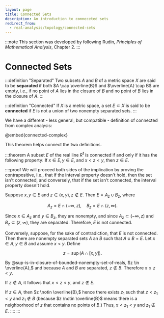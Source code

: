 ```yaml
---
layout: page
title: Connected Sets
description: An introduction to conneceted sets
redirect_from:
  - real-analysis/topology/connected-sets
---
```


:::note
This section was developed by following Rudin, *Principles of Mathematical Analysis*, Chapter 2.
:::

# Connected Sets

:::definition "Separated"
Two subsets $A$ and $B$ of a metric space $X$ are said to be **separated** if both $A \cap \overline{B}$ and $\overline{A} \cap B$ are empty, i.e., if no point of $A$ lies in the closure of $B$ and no point of $B$ lies in the closure of $A.$
:::

:::definition "Connected"
If $X$ is a metric space, a set $E \subset X$ is said to be **connected** if $E$ is not a union of two nonempty separated sets.
:::

We have a different - less general, but compatible - definition of connected from complex analysis:

@embed{connected-complex}

This theorem helps connect the two definitions.

:::theorem
A subset $E$ of the real line $R^1$ is connected if and only if it has the following property: If $x \in E, y \in E,$ and $x < z < y,$ then $z \in E.$

::::proof
We will proceed both sides of the implication by proving the contrapositive, i.e., that if the interval property doesn't hold, then the set isn't connected, and conversely, that if the set isn't connected, the interval property doesn't hold.

Suppose $x, y \in E$ and $z \in (x, y), z \notin E.$ Then $E = A_z \cup B_z,$ where

$$ A_z = E \cap (- \infty, z), \quad B_z = E \cap (z, \infty). $$

Since $x \in A_z$ and $y \in B_z,$ they are nonempty, and since $A_z \subset (- \infty, z)$ and $B_z \subset (z, \infty),$ they are separated. Therefore, $E$ is not connected.

Conversely, suppose, for the sake of contradiction, that $E$ is not connected. Then there are nonempty separated sets $A$ an $B$ such that $A \cup B = E.$ Let $x \in A, y \in B$ and assume $x < y.$ Define

$$ z = \sup{(A \cap [x, y])}. $$

By @sup-is-in-closure-of-bounded-nonempty-set-of-reals, $z \in \overline{A},$ and because $A$ and $B$ are separated, $z \notin B.$ Therefore $x \leq z < y.$

If $z \notin A,$ it follows that $x < z < y,$ and $z \notin E.$

If $z \in A,$ then $z \notin \overline{B},$ hence there exists $z_1$ such that $z < z_1 < y$ and $z_1 \notin B$ (because $z \notin \overline{B}$ means there is a neighborhood of $z$ that contains no points of $B$.) Thus, $x < z_1 < y$ and $z_1 \notin E.$
::::
:::

